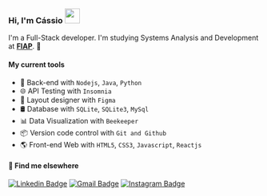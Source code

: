 ### Hi, I'm Cássio <img src="https://media.giphy.com/media/hvRJCLFzcasrR4ia7z/giphy.gif" width="30" >

I'm a Full-Stack developer. I'm studying Systems Analysis and Development at [**FIAP**](https://www.fiap.com.br/). 🚀

#### My current tools  
- 📡 Back-end with `Nodejs`, `Java`, `Python`
- 🌐 API Testing with `Insomnia`
- 🎨 Layout designer with `Figma`
- 🛢️ Database with `SQLite`, `SQLite3`, `MySql`
- 📊 Data Visualization with `Beekeeper`
- 📦️ Version code control with `Git and Github`
- 🌎 Front-end Web with `HTML5`, `CSS3`, `Javascript`, `Reactjs`

#### 💬 Find me elsewhere

[![Linkedin Badge](https://img.shields.io/badge/-Linkedin-blue?style=flat-square&logo=Linkedin&logoColor=white&link=https://www.linkedin.com/in/cassiolinhares)](https://www.linkedin.com/in/cassiolinhares) 
[![Gmail Badge](https://img.shields.io/badge/Gmail-D14836?style=for-the-badge&logo=gmail&logoColor=white)](mailto:cassiolinhares99@gmail.com)
[![Instagram Badge](https://img.shields.io/badge/-Instagram-purple?style=flat-square&logo=Instagram&logoColor=white&link=https://www.instagram.com/cassiolinhares_/)](https://www.instagram.com/cassiolinhares_/)
